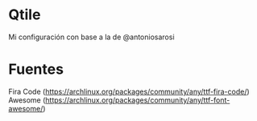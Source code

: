 # Qtile
Mi configuración con base a la de @antoniosarosi

# Fuentes
Fira Code (https://archlinux.org/packages/community/any/ttf-fira-code/)
Awesome (https://archlinux.org/packages/community/any/ttf-font-awesome/)